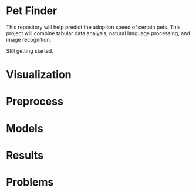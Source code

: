 # Pet Finder

This repository will help predict the adoption speed of certain pets. This project will combine tabular data analysis, natural language processing, and image recognition.

Still getting started.

# Visualization


# Preprocess 


# Models


# Results


# Problems